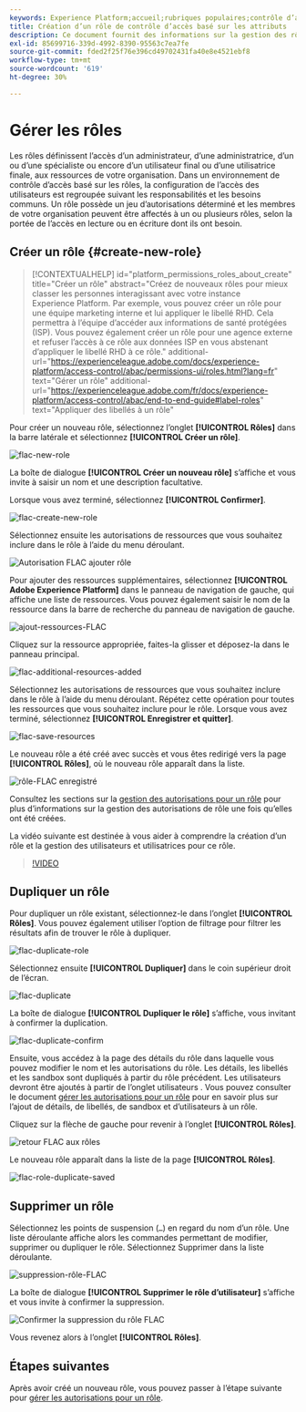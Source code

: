 ```yaml
---
keywords: Experience Platform;accueil;rubriques populaires;contrôle d’accès;contrôle d’accès basé sur les attributs;ABAC
title: Création d’un rôle de contrôle d’accès basé sur les attributs
description: Ce document fournit des informations sur la gestion des rôles via l’interface Autorisations dans Adobe Experience Cloud
exl-id: 85699716-339d-4992-8390-95563c7ea7fe
source-git-commit: fded2f25f76e396cd49702431fa40e8e4521ebf8
workflow-type: tm+mt
source-wordcount: '619'
ht-degree: 30%

---
```


# Gérer les rôles

Les rôles définissent l’accès d’un administrateur, d’une administratrice, d’un ou d’une spécialiste ou encore d’un utilisateur final ou d’une utilisatrice finale, aux ressources de votre organisation. Dans un environnement de contrôle d’accès basé sur les rôles, la configuration de l’accès des utilisateurs est regroupée suivant les responsabilités et les besoins communs. Un rôle possède un jeu d’autorisations déterminé et les membres de votre organisation peuvent être affectés à un ou plusieurs rôles, selon la portée de l’accès en lecture ou en écriture dont ils ont besoin.

## Créer un rôle {#create-new-role}

>[!CONTEXTUALHELP]
>id="platform_permissions_roles_about_create"
>title="Créer un rôle"
>abstract="Créez de nouveaux rôles pour mieux classer les personnes interagissant avec votre instance Experience Platform. Par exemple, vous pouvez créer un rôle pour une équipe marketing interne et lui appliquer le libellé RHD. Cela permettra à l’équipe d’accéder aux informations de santé protégées (ISP). Vous pouvez également créer un rôle pour une agence externe et refuser l’accès à ce rôle aux données ISP en vous abstenant d’appliquer le libellé RHD à ce rôle."
>additional-url="https://experienceleague.adobe.com/docs/experience-platform/access-control/abac/permissions-ui/roles.html?lang=fr" text="Gérer un rôle"
>additional-url="https://experienceleague.adobe.com/fr/docs/experience-platform/access-control/abac/end-to-end-guide#label-roles" text="Appliquer des libellés à un rôle"

Pour créer un nouveau rôle, sélectionnez l’onglet **[!UICONTROL Rôles]** dans la barre latérale et sélectionnez **[!UICONTROL Créer un rôle]**.

![flac-new-role](../../images/flac-ui/flac-new-role.png)

La boîte de dialogue **[!UICONTROL Créer un nouveau rôle]** s’affiche et vous invite à saisir un nom et une description facultative.

Lorsque vous avez terminé, sélectionnez **[!UICONTROL Confirmer]**.

![flac-create-new-role](../../images/flac-ui/flac-create-new-role.png)

Sélectionnez ensuite les autorisations de ressources que vous souhaitez inclure dans le rôle à l’aide du menu déroulant.

![Autorisation FLAC ajouter rôle](../../images/flac-ui/flac-add-role-permission.png)

Pour ajouter des ressources supplémentaires, sélectionnez **[!UICONTROL Adobe Experience Platform]** dans le panneau de navigation de gauche, qui affiche une liste de ressources. Vous pouvez également saisir le nom de la ressource dans la barre de recherche du panneau de navigation de gauche.

![ajout-ressources-FLAC](../../images/flac-ui/flac-add-additional-resources.png)

Cliquez sur la ressource appropriée, faites-la glisser et déposez-la dans le panneau principal.

![flac-additional-resources-added](../../images/flac-ui/flac-additional-resources-added.png)

Sélectionnez les autorisations de ressources que vous souhaitez inclure dans le rôle à l’aide du menu déroulant. Répétez cette opération pour toutes les ressources que vous souhaitez inclure pour le rôle. Lorsque vous avez terminé, sélectionnez **[!UICONTROL Enregistrer et quitter]**.

![flac-save-resources](../../images/flac-ui/flac-save-resources.png)

Le nouveau rôle a été créé avec succès et vous êtes redirigé vers la page **[!UICONTROL Rôles]**, où le nouveau rôle apparaît dans la liste.

![rôle-FLAC enregistré](../../images/flac-ui/flac-role-saved.png)

Consultez les sections sur la [gestion des autorisations pour un rôle](#manage-permissions-for-a-role) pour plus d’informations sur la gestion des autorisations de rôle une fois qu’elles ont été créées.

La vidéo suivante est destinée à vous aider à comprendre la création d’un rôle et la gestion des utilisateurs et utilisatrices pour ce rôle.

>[!VIDEO](https://video.tv.adobe.com/v/3423939/?learn=on&captions=fre_fr)

## Dupliquer un rôle

Pour dupliquer un rôle existant, sélectionnez-le dans l’onglet **[!UICONTROL Rôles]**. Vous pouvez également utiliser l’option de filtrage pour filtrer les résultats afin de trouver le rôle à dupliquer.

![flac-duplicate-role](../../images/flac-ui/flac-duplicate-role.png)

Sélectionnez ensuite **[!UICONTROL Dupliquer]** dans le coin supérieur droit de l’écran.

![flac-duplicate](../../images/flac-ui/flac-duplicate.png)

La boîte de dialogue **[!UICONTROL Dupliquer le rôle]** s’affiche, vous invitant à confirmer la duplication.

![flac-duplicate-confirm](../../images/flac-ui/flac-duplicate-confirm.png)

Ensuite, vous accédez à la page des détails du rôle dans laquelle vous pouvez modifier le nom et les autorisations du rôle. Les détails, les libellés et les sandbox sont dupliqués à partir du rôle précédent. Les utilisateurs devront être ajoutés à partir de l’onglet utilisateurs . Vous pouvez consulter le document [gérer les autorisations pour un rôle](permissions.md) pour en savoir plus sur l’ajout de détails, de libellés, de sandbox et d’utilisateurs à un rôle.

Cliquez sur la flèche de gauche pour revenir à l’onglet **[!UICONTROL Rôles]**.

![retour FLAC aux rôles](../../images/flac-ui/flac-return-to-roles.png)

Le nouveau rôle apparaît dans la liste de la page **[!UICONTROL Rôles]**.

![flac-role-duplicate-saved](../../images/flac-ui/flac-role-duplicate-saved.png)

## Supprimer un rôle

Sélectionnez les points de suspension (`…`) en regard du nom d’un rôle. Une liste déroulante affiche alors les commandes permettant de modifier, supprimer ou dupliquer le rôle. Sélectionnez Supprimer dans la liste déroulante.

![suppression-rôle-FLAC](../../images/flac-ui/flac-role-delete.png)

La boîte de dialogue **[!UICONTROL Supprimer le rôle d’utilisateur]** s’affiche et vous invite à confirmer la suppression.

![Confirmer la suppression du rôle FLAC](../../images/flac-ui/flac-confirm-role-delete.png)

Vous revenez alors à l’onglet **[!UICONTROL Rôles]**.

## Étapes suivantes

Après avoir créé un nouveau rôle, vous pouvez passer à l’étape suivante pour [gérer les autorisations pour un rôle](permissions.md).
